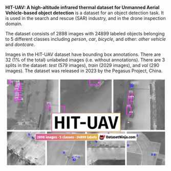 **HIT-UAV: A high-altitude infrared thermal dataset for Unmanned Aerial Vehicle-based object detection** is a dataset for an object detection task. It is used in the search and rescue (SAR) industry, and in the drone inspection domain. 

The dataset consists of 2898 images with 24899 labeled objects belonging to 5 different classes including *person*, *car*, *bicycle*, and other: *other vehicle* and *dontcare*.

Images in the HIT-UAV dataset have bounding box annotations. There are 32 (1% of the total) unlabeled images (i.e. without annotations). There are 3 splits in the dataset: *test* (579 images), *train* (2029 images), and *val* (290 images). The dataset was released in 2023 by the Pegasus Project, China.

<img src="https://github.com/dataset-ninja/hit-uav/raw/main/visualizations/poster.png">

